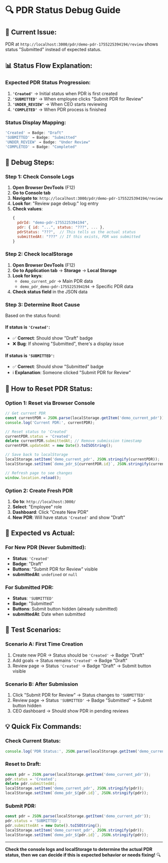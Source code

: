 # 🔍 **PDR Status Debug Guide**

## **🚨 Current Issue:**
PDR at `http://localhost:3000/pdr/demo-pdr-1755225394194/review` shows status "Submitted" instead of expected status.

## **📊 Status Flow Explanation:**

### **Expected PDR Status Progression:**
1. **`'Created'`** → Initial status when PDR is first created
2. **`'SUBMITTED'`** → When employee clicks "Submit PDR for Review" 
3. **`'UNDER_REVIEW'`** → When CEO starts reviewing
4. **`'COMPLETED'`** → When PDR process is finished

### **Status Display Mapping:**
```typescript
'Created' → Badge: "Draft"
'SUBMITTED' → Badge: "Submitted" 
'UNDER_REVIEW' → Badge: "Under Review"
'COMPLETED' → Badge: "Completed"
```

## **🔧 Debug Steps:**

### **Step 1: Check Console Logs**
1. **Open Browser DevTools** (F12)
2. **Go to Console tab**
3. **Navigate to**: `http://localhost:3000/pdr/demo-pdr-1755225394194/review`
4. **Look for**: "Review page debug:" log entry
5. **Check values**:
   ```javascript
   {
     pdrId: "demo-pdr-1755225394194",
     pdr: { id: "...", status: "???", ... },
     pdrStatus: "???",  // This tells us the actual status
     submittedAt: "???" // If this exists, PDR was submitted
   }
   ```

### **Step 2: Check localStorage**
1. **Open Browser DevTools** (F12)
2. **Go to Application tab** → **Storage** → **Local Storage**
3. **Look for keys**:
   - `demo_current_pdr` → Main PDR data
   - `demo_pdr_demo-pdr-1755225394194` → Specific PDR data
4. **Check status field** in the JSON data

### **Step 3: Determine Root Cause**
Based on the status found:

#### **If status is `'Created'`:**
- ✅ **Correct**: Should show "Draft" badge
- ❌ **Bug**: If showing "Submitted", there's a display issue

#### **If status is `'SUBMITTED'`:**
- ✅ **Correct**: Should show "Submitted" badge  
- ℹ️ **Explanation**: Someone clicked "Submit PDR for Review"

## **🔄 How to Reset PDR Status:**

### **Option 1: Reset via Browser Console**
```javascript
// Get current PDR
const currentPDR = JSON.parse(localStorage.getItem('demo_current_pdr'));
console.log('Current PDR:', currentPDR);

// Reset status to 'Created'
currentPDR.status = 'Created';
delete currentPDR.submittedAt; // Remove submission timestamp
currentPDR.updatedAt = new Date().toISOString();

// Save back to localStorage
localStorage.setItem('demo_current_pdr', JSON.stringify(currentPDR));
localStorage.setItem(`demo_pdr_${currentPDR.id}`, JSON.stringify(currentPDR));

// Refresh page to see changes
window.location.reload();
```

### **Option 2: Create Fresh PDR**
1. **Go to**: `http://localhost:3000/`
2. **Select**: "Employee" role
3. **Dashboard**: Click "Create New PDR" 
4. **New PDR**: Will have status `'Created'` and show "Draft"

## **🎯 Expected vs Actual:**

### **For New PDR (Never Submitted):**
- **Status**: `'Created'`
- **Badge**: "Draft" 
- **Buttons**: "Submit PDR for Review" visible
- **submittedAt**: `undefined` or `null`

### **For Submitted PDR:**
- **Status**: `'SUBMITTED'`  
- **Badge**: "Submitted"
- **Buttons**: Submit button hidden (already submitted)
- **submittedAt**: Date when submitted

## **🚀 Test Scenarios:**

### **Scenario A: First Time Creation**
1. Create new PDR → Status should be `'Created'` → Badge "Draft"
2. Add goals → Status remains `'Created'` → Badge "Draft"  
3. Review page → Status `'Created'` → Badge "Draft" → Submit button visible

### **Scenario B: After Submission**
1. Click "Submit PDR for Review" → Status changes to `'SUBMITTED'`
2. Review page → Status `'SUBMITTED'` → Badge "Submitted" → Submit button hidden
3. CEO dashboard → Should show PDR in pending reviews

## **💡 Quick Fix Commands:**

### **Check Current Status:**
```javascript
console.log('PDR Status:', JSON.parse(localStorage.getItem('demo_current_pdr'))?.status);
```

### **Reset to Draft:**
```javascript
const pdr = JSON.parse(localStorage.getItem('demo_current_pdr'));
pdr.status = 'Created';
delete pdr.submittedAt;
localStorage.setItem('demo_current_pdr', JSON.stringify(pdr));
localStorage.setItem(`demo_pdr_${pdr.id}`, JSON.stringify(pdr));
```

### **Submit PDR:**
```javascript
const pdr = JSON.parse(localStorage.getItem('demo_current_pdr'));
pdr.status = 'SUBMITTED';
pdr.submittedAt = new Date().toISOString();
localStorage.setItem('demo_current_pdr', JSON.stringify(pdr));
localStorage.setItem(`demo_pdr_${pdr.id}`, JSON.stringify(pdr));
```

---

**Check the console logs and localStorage to determine the actual PDR status, then we can decide if this is expected behavior or needs fixing!** 🔍
